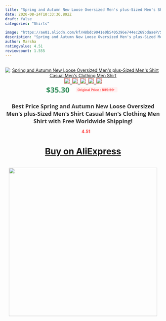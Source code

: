 ```yaml
---
title: "Spring and Autumn New Loose Oversized Men's plus-Sized Men's Shirt Casual Men's Clothing Men Shirt"
date: 2020-08-24T10:33:36.892Z
draft: false
categories: "Shirts"

image: "https://ae01.alicdn.com/kf/H8bdc9041e0b5405396e744ec269bdaaeP/Spring-and-Autumn-New-Loose-Oversized-Men-s-plus-Sized-Men-s-Shirt-Casual-Men-s.jpg"
description: "Spring and Autumn New Loose Oversized Men's plus-Sized Men's Shirt Casual Men's Clothing Men Shirt"
author: Marsha
ratingvalue: 4.51
reviewcount: 1.555
---
```

<br>
<div style="text-align: center;">
<a href="https://s.click.aliexpress.com/e/_9w7Emh" target="_blank" rel="nofollow noopener noreferrer"><img alt="Spring and Autumn New Loose Oversized Men's plus-Sized Men's Shirt Casual Men's Clothing Men Shirt" class="magnifier-image" src="https://ae01.alicdn.com/kf/H8bdc9041e0b5405396e744ec269bdaaeP/Spring-and-Autumn-New-Loose-Oversized-Men-s-plus-Sized-Men-s-Shirt-Casual-Men-s.jpg_640x640.jpg">
<br>
<img style="border:1px solid salmon" src="https://ae01.alicdn.com/kf/H8bdc9041e0b5405396e744ec269bdaaeP/Spring-and-Autumn-New-Loose-Oversized-Men-s-plus-Sized-Men-s-Shirt-Casual-Men-s.jpg_120x120.jpg">&nbsp;&nbsp;<img style="border:1px solid salmon" src="https://ae01.alicdn.com/kf/Hd168858ae9a7482aa8e9651495164d8cb/Spring-and-Autumn-New-Loose-Oversized-Men-s-plus-Sized-Men-s-Shirt-Casual-Men-s.jpg_120x120.jpg">&nbsp;&nbsp;<img style="border:1px solid salmon" src="https://ae01.alicdn.com/kf/H0c4a5d86a33f444b8cad925dcd4c3a2fl/Spring-and-Autumn-New-Loose-Oversized-Men-s-plus-Sized-Men-s-Shirt-Casual-Men-s.jpg_120x120.jpg">&nbsp;&nbsp;<img style="border:1px solid salmon" src="https://ae01.alicdn.com/kf/H5d5d0a2c5cbc445b94d9edbcd55382eeI/Spring-and-Autumn-New-Loose-Oversized-Men-s-plus-Sized-Men-s-Shirt-Casual-Men-s.jpg_120x120.jpg">&nbsp;&nbsp;<img style="border:1px solid salmon" src="https://ae01.alicdn.com/kf/Hf8a79a4f54f440ecb7f427694138df981/Spring-and-Autumn-New-Loose-Oversized-Men-s-plus-Sized-Men-s-Shirt-Casual-Men-s.jpg_120x120.jpg"></a></div><br0>
<div style="text-align: center;"><span style="background-color: white; border: 0px; box-sizing: border-box; color: seagreen; display: inline-block; font-family: &quot;open sans&quot; , &quot;arial&quot; , &quot;helvetica&quot; , sans-serif , &quot;heiti&quot;; font-size: 24px; font-stretch: inherit; font-weight: 700; line-height: inherit; margin: 0px 10px 0px 0px; padding: 0px; vertical-align: middle;">$35.30 </span>
<span style="background: rgb(255 , 241 , 241); border-radius: 3px; border: 0px; box-sizing: border-box; color: #ff4747; display: inline-block; font-family: inherit; font-size: 12px; font-stretch: inherit; font-style: inherit; font-variant: inherit; font-weight: 600; line-height: inherit; margin: 0px; padding: 2px 5px; transform: scale(0.9); vertical-align: middle;">Original Price : <b style="text-decoration: line-through;">$35.30 </b> &nbsp;&nbsp;</span></div>
<h1 style="color: #333333; display: inline-block; font-family: &quot;open sans&quot; , &quot;arial&quot; , &quot;helvetica&quot; , sans-serif , &quot;heiti&quot;; font-size: 18px; font-stretch: inherit; font-weight: 700; text-align: center;">Best Price Spring and Autumn New Loose Oversized Men's plus-Sized Men's Shirt Casual Men's Clothing Men Shirt with Free Worldwide Shipping!</h1>
<div style="color: #ff4747; text-align: center;">
<img src="https://4.bp.blogspot.com/-M0ZcTcb-5uY/XleCXlxnR4I/AAAAAAAAAEc/OrjgMkXV1oMQFaCRZj5HQwOCBcu3w1FegCPcBGAYYCw/s1600/star.png" style="height: 15px;">&nbsp;<b>4.51</b></div>
<div class="button_cont" align="center"><a class="buynow_a" href="https://s.click.aliexpress.com/e/_9w7Emh" target="_blank" rel="nofollow noopener noreferrer"><H1>Buy on AliExpress</H1></a></div><br>
<div class="separator" style="clear: both; text-align: center;">
<img src="https://lh3.googleusercontent.com/-pTy5HemUv9M/XlePHvY0dAI/AAAAAAAAAE4/0nX5iRUoIWY8eMW9Dpxeirr157OZliDIgCLcBGAsYHQ/s1600/badge.gif" width="480">
</div>

